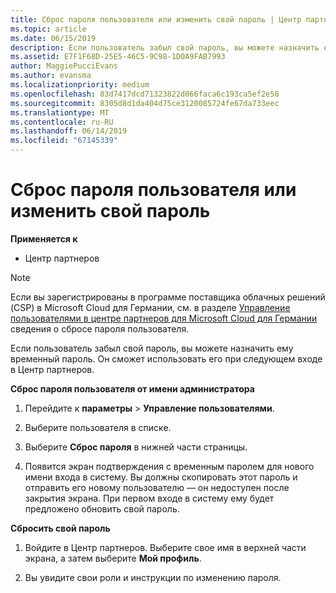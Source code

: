 ```yaml
---
title: Сброс пароля пользователя или изменить свой пароль | Центр партнеров
ms.topic: article
ms.date: 06/15/2019
description: Если пользователь забыл свой пароль, вы можете назначить ему новый временный пароль. Он сможет использовать его при следующем входе в Центр партнеров.
ms.assetid: E7F1F68D-25E5-46C5-9C98-1D0A9FAB7993
author: MaggiePucciEvans
ms.author: evansma
ms.localizationpriority: medium
ms.openlocfilehash: 83d7417dcd71323822d066faca6c193ca5ef2e58
ms.sourcegitcommit: 8305d8d1da404d75ce3120085724fe67da733eec
ms.translationtype: MT
ms.contentlocale: ru-RU
ms.lasthandoff: 06/14/2019
ms.locfileid: "67145339"
---
```

# <a name="reset-a-user-password-or-update-your-own-password"></a>Сброс пароля пользователя или изменить свой пароль

**Применяется к**

-  Центр партнеров
   
> [!NOTE]  
>  Если вы зарегистрированы в программе поставщика облачных решений (CSP) в Microsoft Cloud для Германии, см. в разделе [Управление пользователями в центре партнеров для Microsoft Cloud для Германии](user-management-in-partner-center-for-microsoft-cloud-germany.md) сведения о сбросе пароля пользователя.

Если пользователь забыл свой пароль, вы можете назначить ему временный пароль. Он сможет использовать его при следующем входе в Центр партнеров.

**Сброс пароля пользователя от имени администратора**

1.  Перейдите к **параметры** &gt; **Управление пользователями**.
2.  Выберите пользователя в списке.

3.  Выберите **Сброс пароля** в нижней части страницы.

4.  Появится экран подтверждения с временным паролем для нового имени входа в систему. Вы должны скопировать этот пароль и отправить его новому пользователю — он недоступен после закрытия экрана. При первом входе в систему ему будет предложено обновить свой пароль.

**Сбросить свой пароль**

1.  Войдите в Центр партнеров. Выберите свое имя в верхней части экрана, а затем выберите **Мой профиль**.

2.  Вы увидите свои роли и инструкции по изменению пароля.

 

 



